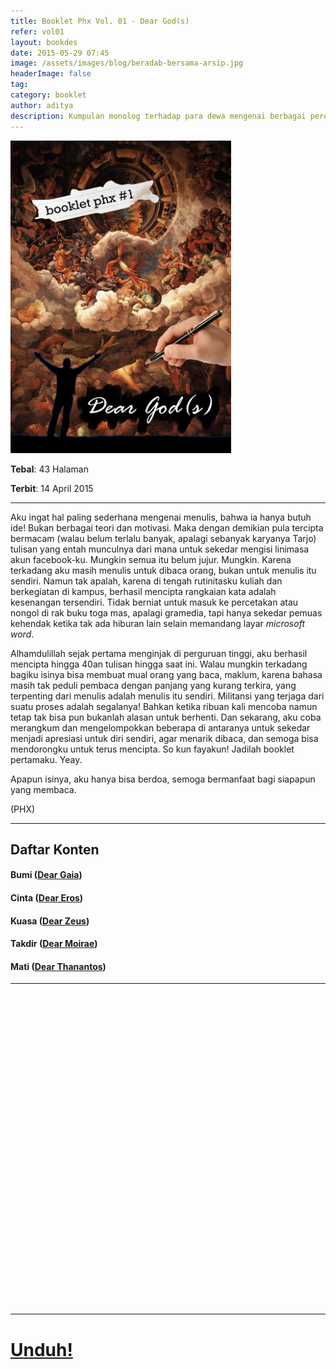 ```yaml
---
title: Booklet Phx Vol. 01 - Dear God(s)
refer: vol01
layout: bookdes
date: 2015-05-29 07:45
image: /assets/images/blog/beradab-bersama-arsip.jpg
headerImage: false
tag:
category: booklet
author: aditya
description: Kumpulan monolog terhadap para dewa mengenai berbagai perenungan terhadap semesta
---
```


<img class="image" src="/assets/images/cover/booklet1.jpg" alt="__" height="500px">

__Tebal__: 43 Halaman

__Terbit__: 14 April 2015

***

Aku ingat hal paling sederhana mengenai menulis, bahwa ia hanya butuh ide! Bukan berbagai teori dan motivasi. Maka dengan demikian pula tercipta bermacam (walau belum terlalu banyak, apalagi sebanyak karyanya Tarjo) tulisan yang entah munculnya dari mana untuk sekedar mengisi linimasa akun facebook-ku. Mungkin semua itu belum jujur. Mungkin. Karena terkadang aku masih menulis untuk dibaca orang, bukan untuk menulis itu sendiri. Namun tak apalah, karena di tengah rutinitasku kuliah dan berkegiatan di kampus, berhasil mencipta rangkaian kata adalah kesenangan tersendiri. Tidak berniat untuk masuk ke percetakan atau nongol di rak buku toga mas, apalagi gramedia, tapi hanya sekedar pemuas kehendak ketika tak ada hiburan lain selain memandang layar _microsoft word_.

Alhamdulillah sejak pertama menginjak di perguruan tinggi, aku berhasil mencipta hingga 40an tulisan hingga saat ini. Walau mungkin terkadang bagiku isinya bisa membuat mual orang yang baca, maklum, karena bahasa masih tak peduli pembaca dengan panjang yang kurang terkira, yang terpenting dari menulis adalah menulis itu sendiri. Militansi yang terjaga dari suatu proses adalah segalanya! Bahkan ketika ribuan kali mencoba namun tetap tak bisa pun bukanlah alasan untuk berhenti. Dan sekarang, aku coba merangkum dan mengelompokkan beberapa di antaranya untuk sekedar menjadi apresiasi untuk diri sendiri, agar menarik dibaca, dan semoga bisa mendorongku untuk terus mencipta. So kun fayakun! Jadilah booklet pertamaku. Yeay.

Apapun isinya, aku hanya bisa berdoa, semoga bermanfaat bagi siapapun yang membaca.

(PHX)

***

## Daftar Konten

#### Bumi ([Dear Gaia][1])

#### Cinta ([Dear Eros][2])

#### Kuasa ([Dear Zeus][3])

#### Takdir ([Dear Moirae][4])

#### Mati ([Dear Thanantos][5])

[1]: http://phoenixfin.github.io/dear-gaia
[2]: http://phoenixfin.github.io/dear-eros
[3]: http://phoenixfin.github.io/dear-zeus
[4]: http://phoenixfin.github.io/dear-moirae
[5]: http://phoenixfin.github.io/dear-thanantos

***

<div data-configid="7319434/43537310" style="width:100%; height:500px;" class="issuuembed"></div>
<script type="text/javascript" src="//e.issuu.com/embed.js" async="true"></script>

***

# [Unduh!][akses]

[akses]: http://phoenixfin.github.io/assets/pdf/bookletphx/booklet1.pdf